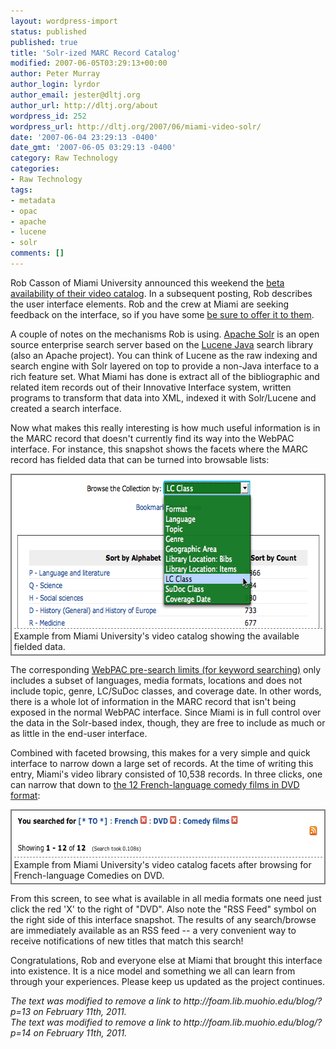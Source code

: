 ```yaml
---
layout: wordpress-import
status: published
published: true
title: 'Solr-ized MARC Record Catalog'
modified: 2007-06-05T03:29:13+00:00
author: Peter Murray
author_login: lyrdor
author_email: jester@dltj.org
author_url: http://dltj.org/about
wordpress_id: 252
wordpress_url: http://dltj.org/2007/06/miami-video-solr/
date: '2007-06-04 23:29:13 -0400'
date_gmt: '2007-06-05 03:29:13 -0400'
category: Raw Technology
categories:
- Raw Technology
tags:
- metadata
- opac
- apache
- lucene
- solr
comments: []
---
```

<p>Rob Casson of Miami University <span class="removed_link" title="http://foam.lib.muohio.edu/blog/?p=13">announced this weekend</span> the <a href="http://beta.lib.muohio.edu/solr/videos/" title="Miami University Video Catalog">beta availability of their video catalog</a>.  In a subsequent posting, Rob <span class="removed_link" title="http://foam.lib.muohio.edu/blog/?p=14">describes the user interface elements</span>.  Rob and the crew at Miami are seeking feedback on the interface, so if you have some <a href="http://beta.lib.muohio.edu/solr/videos/feedback.php" title="Video Catalog Feedback Form">be sure to offer it to them</a>.</p>
<p>A couple of notes on the mechanisms Rob is using.  <a href="http://lucene.apache.org/solr/" title="Apache Solr homepage">Apache Solr</a> is an open source enterprise search server based on the <a href="http://lucene.apache.org/java/" title="Apache Lucene homepage">Lucene Java</a> search library (also an Apache project).  You can think of Lucene as the raw indexing and search engine with Solr layered on top to provide a non-Java interface to a rich feature set.  What Miami has done is extract all of the bibliographic and related item records out of their Innovative Interface system, written programs to transform that data into XML, indexed it with Solr/Lucene and created a search interface.</p>
<p>Now what makes this really interesting is how much useful information is in the MARC record that doesn't currently find its way into the WebPAC interface.  For instance, this snapshot shows the facets where the MARC record has fielded data that can be turned into browsable lists:
<div style="border: 2px solid gray; font-size 90%; padding: .25em;"><img src="/wp-content/uploads/2007/06/browse_by_lc_class1.png" alt="Browse Catalog by LC Class" title="Browse Catalog by LC Class" width="623" height="242" style="border-bottom: 1px dashed gray;" />Example from Miami University's video catalog showing the available fielded data.</div>
<p>  The corresponding <a href="http://holmes.lib.muohio.edu/search/X" title="Miami University Libraries:Advanced Keyword Search">WebPAC pre-search limits (for keyword searching)</a> only includes a subset of languages, media formats, locations and does not include topic, genre, LC/SuDoc classes, and coverage date.  In other words, there is a whole lot of information in the MARC record that isn't being exposed in the normal WebPAC interface.  Since Miami is in full control over the data in the Solr-based index, though, they are free to include as much or as little in the end-user interface.</p>
<p>Combined with faceted browsing, this makes for a very simple and quick interface to narrow down a large set of records.  At the time of writing this entry, Miami's video library consisted of 10,538 records.  In three clicks, one can narrow that down to <a href="http://beta.lib.muohio.edu/solr/videos/index.php?query=%5B%2A+TO+%2A%5D&#038;filter_name[]=lang_facet&#038;filter_value[]=fre&#038;filter_name[]=format_facet&#038;filter_value[]=DVD&#038;filter_name[]=topic_facet&#038;filter_value[]=Comedy+films&#038;keep_filters=1" title="http://beta.lib.muohio.edu/solr/videos/index.php?query=%5B%2A+TO+%2A%5D&#038;filter_name[]=lang_facet&#038;filter_value[]=fre&#038;filter_name[]=format_facet&#038;filter_value[]=DVD&#038;filter_name[]=topic_facet&#038;filter_value[]=Comedy+films&#038;keep_filters=1">the 12 French-language comedy films in DVD format</a>:
<div style="border: 2px solid gray; font-size 90%; padding: .25em;"><img src="/wp-content/uploads/2007/06/french_dvd_comedy_films1.png" alt="Miami Video Catalog browse for French comedies in DVD" title="Miami Video Catalog browse for French comedies in DVD" width="603" height="71" border="0" style="border-bottom: 1px dashed gray;" />Example from Miami University's video catalog facets after browsing for French-language Comedies on DVD.</div>
<p>  From this screen, to see what is available in all media formats one need just click the red 'X' to the right of "DVD".  Also note the "RSS Feed" symbol on the right side of this interface snapshot.  The results of any search/browse are immediately available as an RSS feed -- a very convenient way to receive notifications of new titles that match this search!</p>
<p>Congratulations, Rob and everyone else at Miami that brought this interface into existence.  It is a nice model and something we all can learn from through your experiences.  Please keep us updated as the project continues.
<p style="padding:0;margin:0;font-style:italic;" class="removed_link">The text was modified to remove a link to http://foam.lib.muohio.edu/blog/?p=13 on February 11th, 2011.</p>
<p style="padding:0;margin:0;font-style:italic;" class="removed_link">The text was modified to remove a link to http://foam.lib.muohio.edu/blog/?p=14 on February 11th, 2011.</p>
